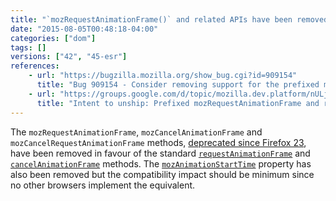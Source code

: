 ```yaml
---
title: "`mozRequestAnimationFrame()` and related APIs have been removed"
date: "2015-08-05T00:48:18-04:00"
categories: ["dom"]
tags: []
versions: ["42", "45-esr"]
references:
    - url: "https://bugzilla.mozilla.org/show_bug.cgi?id=909154"
      title: "Bug 909154 - Consider removing support for the prefixed mozRequestAnimationFrame"
    - url: "https://groups.google.com/d/topic/mozilla.dev.platform/nULjUn_Zg1w/discussion"
      title: "Intent to unship: Prefixed mozRequestAnimationFrame and related APIs (mozAnimationStartTime, mozCancelAnimationFrame)"
---
```

The `mozRequestAnimationFrame`, `mozCancelAnimationFrame` and `mozCancelRequestAnimationFrame` methods, [deprecated since Firefox 23](https://www.fxsitecompat.dev/en-CA/docs/2013/requestanimationframe-and-cancelanimationframe-have-been-unprefixed/), have been removed in favour of the standard [`requestAnimationFrame`](https://developer.mozilla.org/docs/Web/API/Window/requestAnimationFrame) and [`cancelAnimationFrame`](https://developer.mozilla.org/docs/Web/API/Window/cancelAnimationFrame) methods. The [`mozAnimationStartTime`](https://developer.mozilla.org/docs/Web/API/Window/mozAnimationStartTime) property has also been removed but the compatibility impact should be minimum since no other browsers implement the equivalent.
